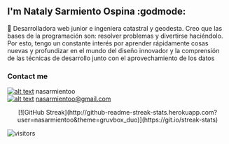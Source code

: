 ## I'm Nataly Sarmiento Ospina :godmode:

:toolbox: Desarrolladora web junior e ingeniera catastral y geodesta. Creo que las bases de la programación son: resolver problemas y divertirse haciéndolo. Por esto, tengo un constante interés por aprender rápidamente cosas nuevas y profundizar en el mundo del diseño innovador y la comprensión de las técnicas de desarrollo junto con el aprovechamiento de los datos

### Contact me

[![alt text][1.1]][1] nasarmientoo <br />
[![alt text][1.2]][2] nasarmientoo@gmail.com

[1.1]: https://user-images.githubusercontent.com/72315710/126590347-c465b4d8-31a3-4d82-937e-9faeb0e56d91.png
[1.2]: https://user-images.githubusercontent.com/72315710/126590969-2a0c2592-aebd-485a-9ce8-3fbd7ff44ab2.png

[1]: https://www.linkedin.com/in/nasarmientoo/
[2]: https://mail.google.com/mail/u/0/#inbox

<p align="center">
  [![GitHub Streak](http://github-readme-streak-stats.herokuapp.com?user=nasarmientoo&theme=gruvbox_duo)](https://git.io/streak-stats)
</p>

![visitors](https://visitor-badge.glitch.me/badge?page_id=https://github.com/nasarmientoo)




